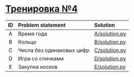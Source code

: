 # [Тренировка №4](http://acmp.ru/asp/champ/index.asp?main=tasks&id_stage=40480)

| ID   | Problem statement                                                                    | Solution                         |
|:----:|:-------------------------------------------------------------------------------------|:---------------------------------|
|  A   | Время года                                                                           | [A/solution.py ](A/solution.py ) |
|  B   | Кольцо                                                                               | [B/solution.py ](B/solution.py ) |
|  C   | Числа без одинаковых цифр                                                            | [C/solution.py ](C/solution.py ) |
|  D   | Игра со спичками                                                                     | [D/solution.py ](D/solution.py ) |
|  E   | Закупка носков                                                                       | [E/solution.py ](E/solution.py ) |
